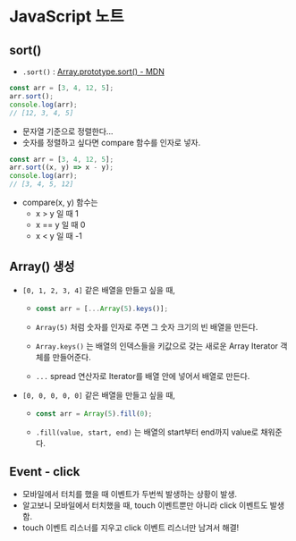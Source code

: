 # JavaScript 노트

## sort()

- `.sort()` : [Array.prototype.sort() - MDN](https://developer.mozilla.org/ko/docs/Web/JavaScript/Reference/Global_Objects/Array/sort)

```javascript
const arr = [3, 4, 12, 5];
arr.sort();
console.log(arr);
// [12, 3, 4, 5]
```

- 문자열 기준으로 정렬한다...
- 숫자를 정렬하고 싶다면 compare 함수를 인자로 넣자.

```javascript
const arr = [3, 4, 12, 5];
arr.sort((x, y) => x - y);
console.log(arr);
// [3, 4, 5, 12]
```

- compare(x, y) 함수는 
  - x > y 일 때 1
  - x == y 일 때 0
  - x < y 일 때 -1 

## Array() 생성

- `[0, 1, 2, 3, 4]` 같은 배열을 만들고 싶을 때,

  - ```javascript
    const arr = [...Array(5).keys()];
    ```

  - `Array(5)` 처럼 숫자를 인자로 주면 그 숫자 크기의 빈 배열을 만든다.
  - `Array.keys()` 는 배열의 인덱스들을 키값으로 갖는 새로운 Array Iterator 객체를 만들어준다.
  - `...`  spread 연산자로 Iterator를 배열 안에 넣어서 배열로 만든다.

- `[0, 0, 0, 0, 0]` 같은 배열을 만들고 싶을 때,

  - ```javascript
    const arr = Array(5).fill(0);
    ```

  - `.fill(value, start, end)` 는 배열의 start부터 end까지 value로 채워준다.

  

## Event - click

- 모바일에서 터치를 했을 때 이벤트가 두번씩 발생하는 상황이 발생.
- 알고보니 모바일에서 터치했을 때, touch 이벤트뿐만 아니라 click 이벤트도 발생함.
- touch 이벤트 리스너를 지우고 click 이벤트 리스너만 남겨서 해결!
